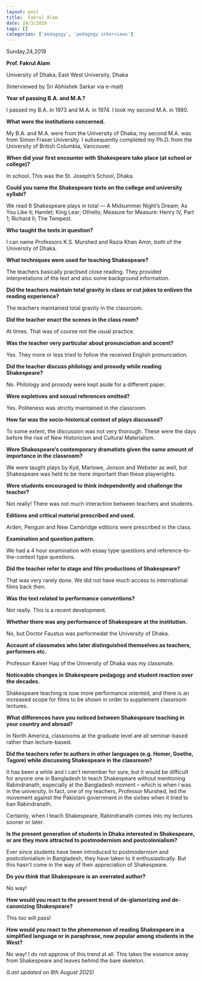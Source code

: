 ```yaml
---
layout: post
title:  Fakrul Alam
date: 24/3/2019
tags: []
categories: ['pedagogy', 'pedagogy interviews']
---
```


Sunday,24,2019

**Prof. Fakrul Alam**

University of Dhaka; East West University, Dhaka

(Interviewed by Sri Abhishek Sarkar via e-mail)

**Year of passing B.A. and M.A.?**

I passed my B.A. in 1973 and M.A. in 1974. I took my second M.A. in 1980.

**What were the institutions concerned.**

My B.A. and M.A. were from the University of Dhaka; my second M.A. was from Simon Fraser University. I subsequently completed my Ph.D. from the University of British Columbia, Vancouver.

**When did your first encounter with Shakespeare take place (at school or college)?**

In school. This was the St. Joseph’s School, Dhaka.

**Could you name the Shakespeare texts on the college and university syllabi?**

We read 8 Shakespeare plays in total — A Midsummer Night’s Dream; As You Like it; Hamlet; King Lear; Othello; Measure for Measure: Henry IV, Part 1; Richard II; The Tempest.

**Who taught the texts in question?**

I can name Professors K.S. Murshed and Razia Khan Amin, both of the University of Dhaka.

**What techniques were used for teaching Shakespeare?**

The teachers basically practised close reading. They provided interpretations of the text and also some background information.

**Did the teachers maintain total gravity in class or cut jokes to enliven the reading experience?**

The teachers maintained total gravity in the classroom.

**Did the teacher enact the scenes in the class room?**

At times. That was of course not the usual practice.

**Was the teacher very particular about pronunciation and accent?**

Yes. They more or less tried to follow the received English pronunciation.

**Did the teacher discuss philology and prosody while reading Shakespeare?**

No. Philology and prosody were kept aside for a different paper.

**Were expletives and sexual references omitted?**

Yes. Politeness was strictly maintained in the classroom.

**How far was the socio-historical context of plays discussed?**

To some extent, the discussion was not very thorough. These were the days before the rise of New Historicism and Cultural Materialism.

**Were Shakespeare’s contemporary dramatists given the same amount of importance in the classroom?**

We were taught plays by Kyd, Marlowe, Jonson and Webster as well, but Shakespeare was held to be more important than these playwrights.

**Were students encouraged to think independently and challenge the teacher?**

Not really! There was not much interaction between teachers and students.

**Editions and critical material prescribed and used.**

Arden, Penguin and New Cambridge editions were prescribed in the class.

**Examination and question pattern.**

We had a 4 hour examination with essay type questions and reference-to-the-context type questions.

**Did the teacher refer to stage and film productions of Shakespeare?**

That was very rarely done. We did not have much access to international films back then.

**Was the text related to performance conventions?**

Not really. This is a recent development.

**Whether there was any performance of Shakespeare at the institution.**

No, but Doctor Faustus was performedat the University of Dhaka.

**Account of classmates who later distinguished themselves as teachers, performers etc.**

Professor Kaiser Haq of the University of Dhaka was my classmate.

**Noticeable changes in Shakespeare pedagogy and student reaction over the decades.**

Shakespeare teaching is now more performance oriented, and there is an increased scope for films to be shown in order to supplement classroom lectures.

**What differences have you noticed between Shakespeare teaching in your country and abroad?**

In North America, classrooms at the graduate level are all seminar-based rather than lecture-based.

**Did the teachers refer to authors in other languages (e.g. Homer, Goethe, Tagore) while discussing Shakespeare in the classroom?**

It has been a while and I can’t remember for sure, but it would be difficult for anyone one in Bangladesh to teach Shakespeare without mentioning Rabindranath, especially at the Bangladesh moment – which is when I was in the university. In fact, one of my teachers, Professor Murshed, led the movement against the Pakistani government in the sixties when it tried to ban Rabindranath.

Certainly, when I teach Shakespeare, Rabindranath comes into my lectures sooner or later.

**Is the present generation of students in Dhaka interested in Shakespeare, or are they more attracted to postmodernism and postcolonialism?**

Ever since students have been introduced to postmodernism and postcolonialism in Bangladesh, they have taken to it enthusiastically. But this hasn’t come in the way of their appreciation of Shakespeare.

**Do you think that Shakespeare is an overrated author?**

No way!

**How would you react to the present trend of de-glamorizing and de-canonizing Shakespeare?**

This too will pass!

**How would you react to the phenomenon of reading Shakespeare in a simplified language or in paraphrase, now popular among students in the West?**

No way! I do not approve of this trend at all. This takes the essence away from Shakespeare and leaves behind the bare skeleton.

*(Last updated on 8th August 2025)*
